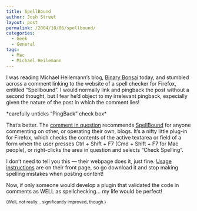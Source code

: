 ```yaml
---
title: SpellBound
author: Josh Street
layout: post
permalink: /2004/10/06/spellbound/
categories:
  - Geek
  - General
tags:
  - Mac
  - Michael Heilemann
---
```

I was reading Michael Heilemann&#8217;s blog, [Binary Bonsai][1] today, and stumbled across a comment linking to the website of a spell checker for Firefox, entitled &#8220;Spellbound&#8221;.<!--more--> I would normally link and pingback the post without a second thought, but I fear he&#8217;d object to my irrelevant pingback, especially given the nature of the post in which the comment lies!

\*carefully unticks &#8220;PingBack&#8221; check box\*

That&#8217;s better. The [comment in question][2] recommends [SpellBound][3] for anyone commenting on other, or operating their own, blogs. It&#8217;s a nifty little plug-in for Firefox, which checks the contents of the active textarea or field of a form when the user presses Ctrl + Shift + F7 (Cmd + Shift + F7 for Mac people), or right-clicks the area in question and selects &#8220;Check Spelling&#8221;.

I don&#8217;t need to tell you this &#8212; their webpage does it, just fine. [Usage instructions][4] are on their front page, so go download it and stop making spelling mistakes when posting content!

Now, if only someone would develop a plugin that validated the code in comments as WELL as spellchecking&#8230; my life would be perfect!

<small>(Well, not really&#8230; significantly improved, though.)</small>

 [1]: http://www.binarybonsai.com/
 [2]: http://binarybonsai.com/archives/2004/10/05/binary-bonsai-support-forum/#comment-7471
 [3]: http://spellbound.sourceforge.net/
 [4]: http://spellbound.sourceforge.net/#usage